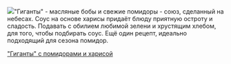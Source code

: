 <!--2025-08-06 22:21:02-->
<div class="yb">
  <div class="rss povarenok"><a href="https://www.povarenok.ru/recipes/show/182976/"><img src="https://www.povarenok.ru/data/cache/2025aug/06/59/3186480_14998-640x480.jpg"></a>&quot;Гиганты&quot; - масляные бобы и свежие помидоры - союз, сделанный на небесах. Соус на основе харисы придаёт блюду приятную остроту и сладость. Подавать с обилием любимой зелени и хрустящим хлебом, для того, чтобы подбирать соус. Ещё один рецепт, идеально подходящий для сезона помидор. <p class="titl"><a href="https://www.povarenok.ru/recipes/show/182976/">"Гиганты" с помидорами и харисой</a></p></div>
</div>
